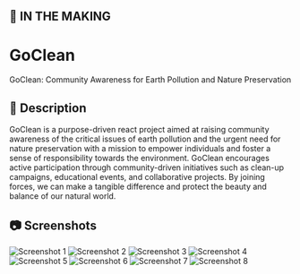## 📇 IN THE MAKING

# GoClean
GoClean: Community Awareness for Earth Pollution and Nature Preservation

## 📖 Description

GoClean is a purpose-driven react project aimed at raising community awareness of the critical issues of earth pollution and the urgent need for nature preservation with a mission to empower individuals and foster a sense of responsibility towards the environment. GoClean encourages active participation through community-driven initiatives such as clean-up campaigns, educational events, and collaborative projects. By joining forces, we can make a tangible difference and protect the beauty and balance of our natural world.

## 📷 Screenshots

![Screenshot 1](https://github.com/Vasillena/GoClean/assets/114015792/3cbb8f29-dff2-4bb2-ae77-834b9f6715e8)
![Screenshot 2](https://github.com/Vasillena/GoClean/assets/114015792/a3872c3e-404d-4afd-a056-569f4fc3944d)
![Screenshot 3](https://github.com/Vasillena/GoClean/assets/114015792/8bc7a8a2-d429-48a9-836d-01d7e1e21e50)
![Screenshot 4](https://github.com/Vasillena/GoClean/assets/114015792/a6aa122a-6b9a-449c-a95b-61532350db85)
![Screenshot 5](https://github.com/Vasillena/GoClean/assets/114015792/875ab37a-36ca-4265-88cf-3d850bf5f259)
![Screenshot 6](https://github.com/Vasillena/GoClean/assets/114015792/80c36f22-f261-47d6-b7d9-0c2bbc56f538)
![Screenshot 7](https://github.com/Vasillena/GoClean/assets/114015792/ecc7d9c3-a093-4cd5-920e-7f3cf5bf02d1)
![Screenshot 8](https://github.com/Vasillena/GoClean/assets/114015792/640b75fd-efba-41c8-9927-e22331a00198)
